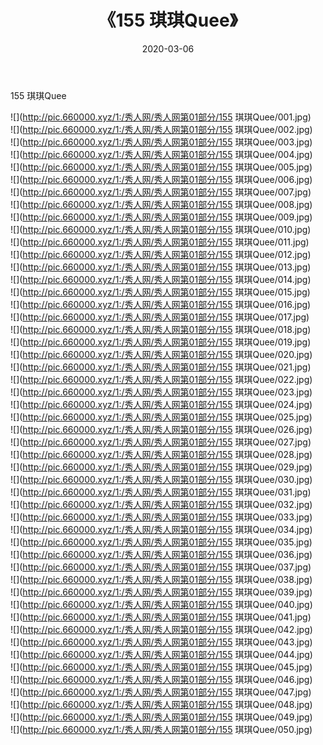 ﻿---
layout: post
title:  《155 琪琪Quee》
date:   2020-03-06
img: http://pic.660000.xyz/1:/秀人网/秀人网第01部分/155 琪琪Quee/000.jpg
categories: [美女, 清纯, 唯美]
---

155 琪琪Quee

  ![](http://pic.660000.xyz/1:/秀人网/秀人网第01部分/155 琪琪Quee/001.jpg) <br> ![](http://pic.660000.xyz/1:/秀人网/秀人网第01部分/155 琪琪Quee/002.jpg) <br> ![](http://pic.660000.xyz/1:/秀人网/秀人网第01部分/155 琪琪Quee/003.jpg) <br> ![](http://pic.660000.xyz/1:/秀人网/秀人网第01部分/155 琪琪Quee/004.jpg) <br> ![](http://pic.660000.xyz/1:/秀人网/秀人网第01部分/155 琪琪Quee/005.jpg) <br> ![](http://pic.660000.xyz/1:/秀人网/秀人网第01部分/155 琪琪Quee/006.jpg) <br> ![](http://pic.660000.xyz/1:/秀人网/秀人网第01部分/155 琪琪Quee/007.jpg) <br> ![](http://pic.660000.xyz/1:/秀人网/秀人网第01部分/155 琪琪Quee/008.jpg) <br> ![](http://pic.660000.xyz/1:/秀人网/秀人网第01部分/155 琪琪Quee/009.jpg) <br> ![](http://pic.660000.xyz/1:/秀人网/秀人网第01部分/155 琪琪Quee/010.jpg) <br> ![](http://pic.660000.xyz/1:/秀人网/秀人网第01部分/155 琪琪Quee/011.jpg) <br> ![](http://pic.660000.xyz/1:/秀人网/秀人网第01部分/155 琪琪Quee/012.jpg) <br> ![](http://pic.660000.xyz/1:/秀人网/秀人网第01部分/155 琪琪Quee/013.jpg) <br> ![](http://pic.660000.xyz/1:/秀人网/秀人网第01部分/155 琪琪Quee/014.jpg) <br> ![](http://pic.660000.xyz/1:/秀人网/秀人网第01部分/155 琪琪Quee/015.jpg) <br> ![](http://pic.660000.xyz/1:/秀人网/秀人网第01部分/155 琪琪Quee/016.jpg) <br> ![](http://pic.660000.xyz/1:/秀人网/秀人网第01部分/155 琪琪Quee/017.jpg) <br> ![](http://pic.660000.xyz/1:/秀人网/秀人网第01部分/155 琪琪Quee/018.jpg) <br> ![](http://pic.660000.xyz/1:/秀人网/秀人网第01部分/155 琪琪Quee/019.jpg) <br> ![](http://pic.660000.xyz/1:/秀人网/秀人网第01部分/155 琪琪Quee/020.jpg) <br> ![](http://pic.660000.xyz/1:/秀人网/秀人网第01部分/155 琪琪Quee/021.jpg) <br> ![](http://pic.660000.xyz/1:/秀人网/秀人网第01部分/155 琪琪Quee/022.jpg) <br> ![](http://pic.660000.xyz/1:/秀人网/秀人网第01部分/155 琪琪Quee/023.jpg) <br> ![](http://pic.660000.xyz/1:/秀人网/秀人网第01部分/155 琪琪Quee/024.jpg) <br> ![](http://pic.660000.xyz/1:/秀人网/秀人网第01部分/155 琪琪Quee/025.jpg) <br> ![](http://pic.660000.xyz/1:/秀人网/秀人网第01部分/155 琪琪Quee/026.jpg) <br> ![](http://pic.660000.xyz/1:/秀人网/秀人网第01部分/155 琪琪Quee/027.jpg) <br> ![](http://pic.660000.xyz/1:/秀人网/秀人网第01部分/155 琪琪Quee/028.jpg) <br> ![](http://pic.660000.xyz/1:/秀人网/秀人网第01部分/155 琪琪Quee/029.jpg) <br> ![](http://pic.660000.xyz/1:/秀人网/秀人网第01部分/155 琪琪Quee/030.jpg) <br> ![](http://pic.660000.xyz/1:/秀人网/秀人网第01部分/155 琪琪Quee/031.jpg) <br> ![](http://pic.660000.xyz/1:/秀人网/秀人网第01部分/155 琪琪Quee/032.jpg) <br> ![](http://pic.660000.xyz/1:/秀人网/秀人网第01部分/155 琪琪Quee/033.jpg) <br> ![](http://pic.660000.xyz/1:/秀人网/秀人网第01部分/155 琪琪Quee/034.jpg) <br> ![](http://pic.660000.xyz/1:/秀人网/秀人网第01部分/155 琪琪Quee/035.jpg) <br> ![](http://pic.660000.xyz/1:/秀人网/秀人网第01部分/155 琪琪Quee/036.jpg) <br> ![](http://pic.660000.xyz/1:/秀人网/秀人网第01部分/155 琪琪Quee/037.jpg) <br> ![](http://pic.660000.xyz/1:/秀人网/秀人网第01部分/155 琪琪Quee/038.jpg) <br> ![](http://pic.660000.xyz/1:/秀人网/秀人网第01部分/155 琪琪Quee/039.jpg) <br> ![](http://pic.660000.xyz/1:/秀人网/秀人网第01部分/155 琪琪Quee/040.jpg) <br> ![](http://pic.660000.xyz/1:/秀人网/秀人网第01部分/155 琪琪Quee/041.jpg) <br> ![](http://pic.660000.xyz/1:/秀人网/秀人网第01部分/155 琪琪Quee/042.jpg) <br> ![](http://pic.660000.xyz/1:/秀人网/秀人网第01部分/155 琪琪Quee/043.jpg) <br> ![](http://pic.660000.xyz/1:/秀人网/秀人网第01部分/155 琪琪Quee/044.jpg) <br> ![](http://pic.660000.xyz/1:/秀人网/秀人网第01部分/155 琪琪Quee/045.jpg) <br> ![](http://pic.660000.xyz/1:/秀人网/秀人网第01部分/155 琪琪Quee/046.jpg) <br> ![](http://pic.660000.xyz/1:/秀人网/秀人网第01部分/155 琪琪Quee/047.jpg) <br> ![](http://pic.660000.xyz/1:/秀人网/秀人网第01部分/155 琪琪Quee/048.jpg) <br> ![](http://pic.660000.xyz/1:/秀人网/秀人网第01部分/155 琪琪Quee/049.jpg) <br> ![](http://pic.660000.xyz/1:/秀人网/秀人网第01部分/155 琪琪Quee/050.jpg) <br>